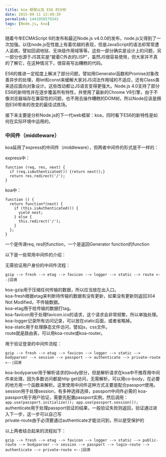 ```yaml
---
title: koa 框架以及 ES6 的分析
date: 2015-09-11 13:49:39
permalink: 1441950579342
tags: [Node.js, koa]
---
```


随着今年ECMAScript 6的发布和最近Node.js v4.0.0的发布，node.js又得到了一次加强。以往node.js在性能上有着优越的表现，但是JavaScript的语法却常常遭人诟病，譬如回调地狱、无块级作用域等等。这些一部分确实是设计上的问题，另一部分也源于JS其实是“披着C外衣的LISP”，虽然JS很容易使用，但大家并不真的了解它，在这种情况下，很容易写出糟糕的代码。

ES6的推进一定程度上解决了部分问题，譬如用Generator函数和Promise对象改善异步的处理，用let和const来缓解大家对JS词法作用域的不适应，还有Class类来适应面向对象设计。这些改动都让JS语言变得更强大。Node.js 4.0支持了部分ES6的新特性并在逐步覆盖所有特性，并使用了最新的Chrome V8引擎，由于不像浏览器端存在兼容性的问题，也不用去操作糟糕的DOM树，所以Node应该是拥抱ES6带来的改变的最佳试炼场。

接下来主要是分析Node.js的下一代web框架：koa，同时看下ES6的新特性是如何在实际环境中运用的。
<!-- more -->
### 中间件（middleware）

koa延用了express的中间件（middleware），但两者中间件的形式是不一样的：

express中：
```
function (req, res, next) {
  if (req.isAuthenticated()) {return next();}
  return res.redirect('/');
}
```
koa中：
```
function () {
  return function*(next) {
    if (this.isAuthenticated()) {
      yield next;
    } else {
      this.redirect('/');
    }
  };
}
```
一个是传递req, res的function，一个是返回Generator function的function

以下是一些常用中间件的介绍：

无需验证用户身份的中间件流程：

`gzip --> fresh --> etag --> favicon --> logger --> static --> route <--|回溯`

koa-gzip用于压缩任何传输的数据，所以应当放在出入口。  
koa-fresh根据etag来判断待传输的数据有没有更新，如果没有更新则返回304 Not Modified，不传输数据。  
koa-etag用于给传输的数据打tag。  
koa-favicon用于处理favicon.ico的请求，这个请求会非常频繁，所以单独处理。  
koa-logger记录所有访问记录，可以放在static后面，或者省略掉。  
koa-static用于处理静态文件访问，譬如js，css文件。  
route就是路由表，可以用koa-route或koa-router。  

用于验证登录的中间件流程：

`gzip --> fresh --> etag --> favicon --> logger --> static --> bodyparser --> session --> passport --> authenticate --> private-route <--|回溯`

koa-bodyparser用于解析请求的body部分，但是解析请求在koa中不推荐用中间件来处理，因为多数访问都是http get访问，无需解析，可以用co-body，在必要的地方用一个函数来解析。这里使用中间件这种方式主要是配合passport使用。
session用于处理session，有多种选择选择，passport中间件必需的
koa-passport用于用户验证，需要先配置passport实例，然后调用：`app.use(passport.initialize()); app.use(passport.session());`
authenticate用于处理passport验证的结果，一般验证失败则返回，验证通过进入下一步，这一步可以自己写  
private-route由于必须要通过authenticate才能访问到，所以是受保护的  

以上两者结合起来的流程如下：

`gzip --> fresh --> etag --> favicon --> logger --> static --> public-route --> bodyparser --> session --> passport --> login-route --> authenticate --> private-route <--|回溯`

